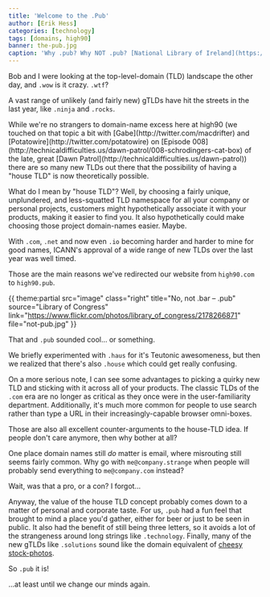 ```yaml
---
title: 'Welcome to the .Pub'
author: [Erik Hess]
categories: [technology]
tags: [domains, high90]
banner: the-pub.jpg
caption: 'Why .pub? Why NOT .pub? [National Library of Ireland](https://www.flickr.com/photos/nlireland/6209964369)'
---
```


Bob and I were looking at the top-level-domain (TLD) landscape the other day, and `.wow` is it crazy. `.wtf`?

A vast range of unlikely (and fairly new) gTLDs have hit the streets in the last year, like `.ninja` and `.rocks`. 

<p class="has-pullquote" data-pullquote="It could make choosing domain-names easier. Maybe." markdown="1">While we're no strangers to domain-name excess here at high90 (we touched on that topic a bit with [Gabe](http://twitter.com/macdrifter) and [Potatowire](http://twitter.com/potatowire) on [Episode 008](http://technicaldifficulties.us/dawn-patrol/008-schrodingers-cat-box) of the late, great [Dawn Patrol](http://technicaldifficulties.us/dawn-patrol)) there are so many new TLDs out there that the possibility of having a "house TLD" is now theoretically possible.</p>

What do I mean by "house TLD"? Well, by choosing a fairly unique, unplundered, and less-squatted TLD namespace for all your company or personal projects, customers might hypothetically associate it with your products, making it easier to find you. It also hypothetically could make choosing those project domain-names easier. Maybe. 

With `.com`, `.net` and now even `.io` becoming harder and harder to mine for good names, ICANN's approval of a wide range of new TLDs over the last year was well timed.

Those are the main reasons we've redirected our website from `high90.com` to `high90.pub`. 

{{ theme:partial src="image" class="right" title="No, not .bar &ndash; .pub" source="Library of Congress" link="https://www.flickr.com/photos/library_of_congress/2178266871" file="not-pub.jpg" }}

That and `.pub` sounded cool... or something.

We briefly experimented with `.haus` for it's Teutonic awesomeness, but then we realized that there's also `.house` which could get really confusing.

On a more serious note, I can see some advantages to picking a quirky new TLD and sticking with it across all of your products. The classic TLDs of the `.com` era are no longer as critical as they once were in the user-familiarity department. Additionally, it's much more common for people to use search rather than type a URL in their increasingly-capable browser omni-boxes. 

Those are also all excellent counter-arguments to the house-TLD idea. If people don't care anymore, then why bother at all? 

One place domain names still *do* matter is email, where misrouting still seems fairly common. Why go with `me@company.strange` when people will probably send everything to `me@company.com` instead?

Wait, was that a pro, or a con? I forgot...

Anyway, the value of the house TLD concept probably comes down to a matter of personal and corporate taste. For us, `.pub` had a fun feel that brought to mind a place you'd gather, either for beer or just to be seen in public. It also had the benefit of still being three letters, so it avoids a lot of the strangeness around long strings like `.technology`. Finally, many of the new gTLDs like `.solutions` sound like the domain equivalent of [cheesy stock-photos](http://www.adweek.com/adfreak/vince-vaughn-and-costars-pose-idiotic-stock-photos-you-can-have-free-163239). 

So `.pub` it is!

...at least until we change our minds again.